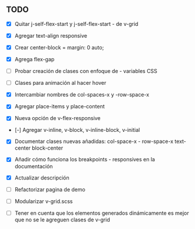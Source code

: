 ## TODO
- [x] Quitar j-self-flex-start y j-self-flex-start - de v-grid
- [x] Agregar text-align responsive
- [x] Crear center-block = margin: 0 auto;
- [x] Agrega flex-gap
- [ ] Probar creación de clases con enfoque de - variables CSS
- [ ] Clases para animación al hacer hover

- [X] Intercambiar nombres de col-spaces-x y -row-space-x
- [X] Agregar place-items y place-content
- [X] Nueva opción de v-flex-responsive
- [-] Agregar v-inline, v-block, v-inline-block, v-initial
- [x] Documentar clases nuevas añadidas: col-space-x - row-space-x text-center block-center
- [x] Añadir cómo funciona los breakpoints - responsives en la documentación
- [x] Actualizar descripción
- [ ] Refactorizar pagina de demo
- [ ] Modularizar v-grid.scss

- [ ] Tener en cuenta que los elementos generados dinámicamente es mejor que no se le agreguen clases de v-grid